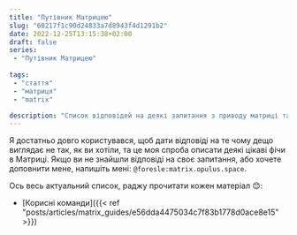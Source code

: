 ```yaml
---
title: "Путівник Матрицею"
slug: "60217f1c90d24833a7d8943f4d1291b2"
date: 2022-12-25T13:15:38+02:00
draft: false
series:
 - "Путівник Матрицею"
 
tags:
 - "стаття"
 - "матриця"
 - "matrix"

description: "Список відповідей на деякі запитання з приводу матриці та розбіжностей з централізованими месенджерами."
---
```


Я достатньо довго користувався, щоб дати відповіді на те чому дещо виглядає не так, як ви хотіли, та це моя спроба описати деякі цікаві фічи в Матриці. Якщо ви не знайшли відповіді на своє запитання, або хочете доповнити мене, напишіть мені: `@foresle:matrix.opulus.space`.

Ось весь актуальний список, раджу прочитати кожен матеріал 😊️: 

- [Корисні команди]({{< ref "posts/articles/matrix_guides/e56dda4475034c7f83b1778d0ace8e15" >}})
